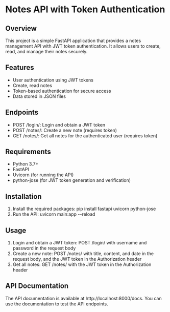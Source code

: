 # Notes API with Token Authentication

## Overview

This project is a simple FastAPI application that provides a notes management API with JWT token authentication. It allows users to create, read, and manage their notes securely.

## Features

- User authentication using JWT tokens
- Create, read notes
- Token-based authentication for secure access
- Data stored in JSON files

## Endpoints

- POST /login/: Login and obtain a JWT token
- POST /notes/: Create a new note (requires token)
- GET /notes/: Get all notes for the authenticated user (requires token)

## Requirements

- Python 3.7+
- FastAPI
- Uvicorn (for running the API)
- python-jose (for JWT token generation and verification)

## Installation

1. Install the required packages: pip install fastapi uvicorn python-jose
2. Run the API: uvicorn main:app --reload

## Usage

1. Login and obtain a JWT token: POST /login/ with username and password in the request body
2. Create a new note: POST /notes/ with title, content, and date in the request body, and the JWT token in the Authorization header
3. Get all notes: GET /notes/ with the JWT token in the Authorization header

## API Documentation

The API documentation is available at http://localhost:8000/docs. You can use the documentation to test the API endpoints.

